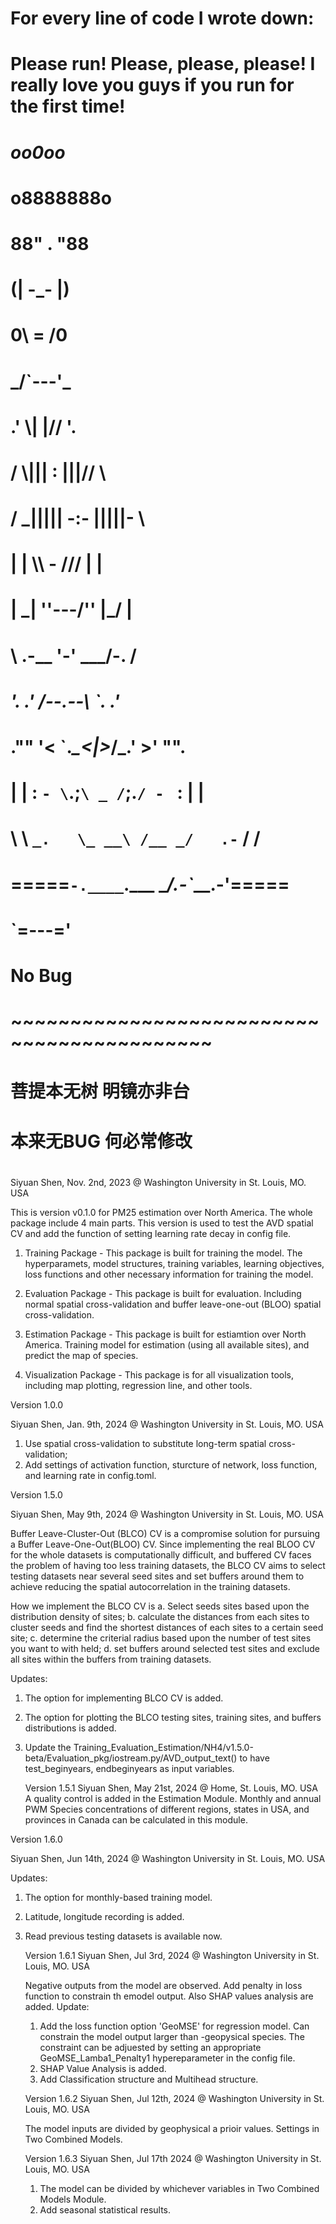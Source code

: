 #   For every line of code I wrote down:
#   Please run! Please, please, please! I really love you guys if you run for the first time!
#                          
#                       _oo0oo_
#                      o8888888o
#                      88" . "88
#                      (| -_- |)
#                      0\  =  /0
#                    ___/`---'\___
#                  .' \\|     |// '.
#                 / \\|||  :  |||// \
#                / _||||| -:- |||||- \
#               |   | \\\  -  /// |   |
#               | \_|  ''\---/''  |_/ |
#               \  .-\__  '-'  ___/-. /
#             ___'. .'  /--.--\  `. .'___
#          ."" '<  `.___\_<|>_/___.' >' "".
#         | | :  `- \`.;`\ _ /`;.`/ - ` : | |
#         \  \ `_.   \_ __\ /__ _/   .-` /  /
#     =====`-.____`.___ \_____/___.-`___.-'=====
#                       `=---='
#
#                        No Bug
#     ~~~~~~~~~~~~~~~~~~~~~~~~~~~~~~~~~~~~~~~~~~~
#                 菩提本无树   明镜亦非台
#                 本来无BUG   何必常修改
#

Siyuan Shen, Nov. 2nd, 2023 @ Washington University in St. Louis, MO. USA


This is version v0.1.0 for PM25 estimation over North America. The whole package include 4 main parts. This version is used to test the AVD spatial CV and add the function of setting learning rate decay in config file.

1. Training Package -  This package is built for training the model. The hyperparamets, model structures, training variables, learning objectives, loss functions and other necessary information for training the model.

2. Evaluation Package - This package is built for evaluation. Including normal spatial cross-validation and buffer leave-one-out (BLOO) spatial cross-validation.

3. Estimation Package - This package is built for estiamtion over North America. Training model for estimation (using all available sites), and predict the map of species.

4. Visualization Package - This package is for all visualization tools, including map plotting, regression line, and other tools. 


Version 1.0.0

Siyuan Shen, Jan. 9th, 2024 @ Washington University in St. Louis, MO. USA

1. Use spatial cross-validation to substitute long-term spatial cross-validation;
2. Add settings of activation function, sturcture of network, loss function, and learning rate in config.toml.

Version 1.5.0

Siyuan Shen, May 9th, 2024 @ Washington University in St. Louis, MO. USA

Buffer Leave-Cluster-Out (BLCO) CV is a compromise solution for pursuing a Buffer Leave-One-Out(BLOO) CV. Since implementing the real BLOO CV for the whole datasets is computationally difficult, and buffered CV faces the problem of having too less training datasets, the BLCO CV aims to select testing datasets near several seed sites and set buffers around them to achieve reducing the spatial autocorrelation in the training datasets. 

How we implement the BLCO CV is a. Select seeds sites based upon the distribution density of sites; b. calculate the distances from each sites to cluster seeds and find the shortest distances of each sites to a certain seed site; c. determine the criterial radius based upon the number of test sites you want to with held; d. set buffers around selected test sites and exclude all sites within the buffers from training datasets.

Updates:
1. The option for implementing BLCO CV is added.
2. The option for plotting the BLCO testing sites, training sites, and buffers distributions is added.
3. Update the Training_Evaluation_Estimation/NH4/v1.5.0-beta/Evaluation_pkg/iostream.py/AVD_output_text() to have test_beginyears, endbeginyears as input variables.

    Version 1.5.1
    Siyuan Shen, May 21st, 2024 @ Home, St. Louis, MO. USA
    A quality control is added in the Estimation Module. Monthly and annual PWM Species concentrations of different regions, states in USA, and provinces in Canada can be calculated in this module.


Version 1.6.0

Siyuan Shen, Jun 14th, 2024 @ Washington University in St. Louis, MO. USA

Updates:
1. The option for monthly-based training model.
2. Latitude, longitude recording is added.
3. Read previous testing datasets is available now.

    Version 1.6.1 
    Siyuan Shen, Jul 3rd, 2024 @ Washington University in St. Louis, MO. USA
    
    Negative outputs from the model are observed. Add penalty in loss function to constrain th emodel output. Also SHAP values analysis are added.
    Update:
    1. Add the loss function option 'GeoMSE' for regression model. Can constrain the model output larger than -geopysical species. The constraint can be adjuested by setting an appropriate GeoMSE_Lamba1_Penalty1 hypereparameter in the config file.
    2. SHAP Value Analysis is added.
    3. Add Classification structure and Multihead structure.
    
    Version 1.6.2
    Siyuan Shen, Jul 12th, 2024 @ Washington University in St. Louis, MO. USA

    The model inputs are divided by geophysical a prioir values. Settings in Two Combined Models.

    Version 1.6.3
    Siyuan Shen, Jul 17th 2024 @ Washington University in St. Louis, MO. USA

    1. The model can be divided by whichever variables in Two Combined Models Module. 
    2. Add seasonal statistical results.

